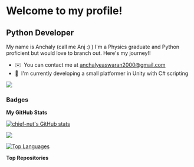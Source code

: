 Welcome to my profile!
========================================================================================================================================

Python Developer
----------------

My name is Anchaly (call me Anj :) ) I'm a Physics graduate and Python proficient but would love to branch out. Here's my journey!!

* ✉️  You can contact me at [anchalyeaswaran2000@gmail.com](mailto:anchalyeaswaran2000@gmail.com)
* 🧠  I'm currently developing a small platformer in Unity with C# scripting

<a href="https://www.github.com/chief-nut" target="_blank" rel="noreferrer"><img
src="https://img.shields.io/github/followers/chief-nut?logo=github&style=for-the-badge&color=facc15&labelColor=831843" /></a>

### Badges

<b>My GitHub Stats</b>

<a href="http://www.github.com/chief-nut"><img src="https://github-readme-stats.vercel.app/api?username=chief-nut&show_icons=true&hide=&count_private=true&title_color=ec4899&text_color=ffffff&icon_color=facc15&bg_color=831843&hide_border=true&show_icons=true" alt="chief-nut's GitHub stats" /></a>

<a href="http://www.github.com/chief-nut"><img src="https://github-readme-streak-stats.herokuapp.com/?user=chief-nut&stroke=ffffff&background=831843&ring=ec4899&fire=ec4899&currStreakNum=ffffff&currStreakLabel=ec4899&sideNums=ffffff&sideLabels=ffffff&dates=ffffff&hide_border=true" /></a>


<a href="https://github.com/chief-nut" align="left"><img src="https://github-readme-stats.vercel.app/api/top-langs/?username=chief-nut&langs_count=10&title_color=ec4899&text_color=ffffff&icon_color=facc15&bg_color=831843&hide_border=true&locale=en&custom_title=Top%20%Languages" alt="Top Languages" /></a>

<b>Top Repositories</b>

<div width="100%" align="center"></div><br /><br /><br /><br /><br /><br /><br />
